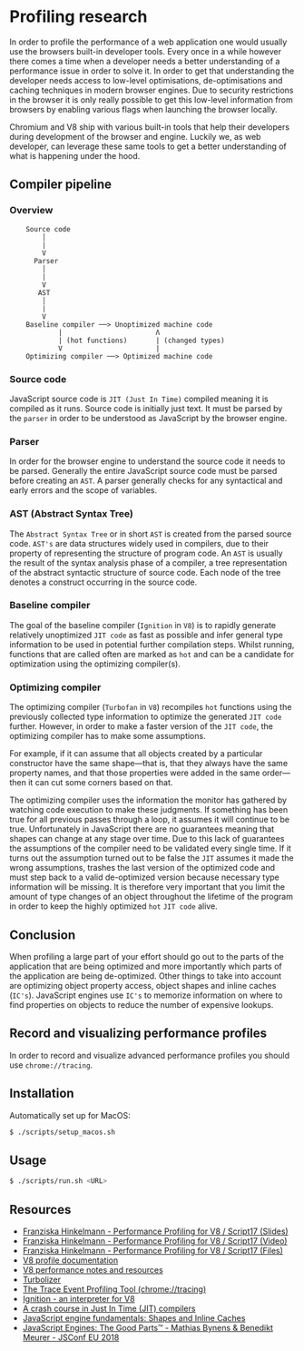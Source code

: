 # Profiling research

In order to profile the performance of a web application one would usually use the browsers built-in developer tools. Every once in a while however there comes a time when a developer needs a better understanding of a performance issue in order to solve it. In order to get that understanding the developer needs access to low-level optimisations, de-optimisations and caching techniques in modern browser engines. Due to security restrictions in the browser it is only really possible to get this low-level information from browsers by enabling various flags when launching the browser locally.

Chromium and V8 ship with various built-in tools that help their developers during development of the browser and engine. Luckily we, as web developer, can leverage these same tools to get a better understanding of what is happening under the hood.

## Compiler pipeline

### Overview

```
    Source code
        │
        |
        V
      Parser
        │
        |
        V
       AST
        │
        |
        V
    Baseline compiler ──> Unoptimized machine code
            |                       Λ
            | (hot functions)       | (changed types)
            V                       |
    Optimizing compiler ──> Optimized machine code
```

### Source code

JavaScript source code is `JIT (Just In Time)` compiled meaning it is compiled as it runs. Source code is initially just text. It must be parsed by the `parser` in order to be understood as JavaScript by the browser engine.

### Parser

In order for the browser engine to understand the source code it needs to be parsed. Generally the entire JavaScript source code must be parsed before creating an `AST`. A parser generally checks for any syntactical and early errors and the scope of variables.

### AST (Abstract Syntax Tree)

The `Abstract Syntax Tree` or in short `AST` is created from the parsed source code.
`AST's` are data structures widely used in compilers, due to their property of representing the structure of program code. An `AST` is usually the result of the syntax analysis phase of a compiler, a tree representation of the abstract syntactic structure of source code. Each node of the tree denotes a construct occurring in the source code.

### Baseline compiler

The goal of the baseline compiler (`Ignition` in `V8`) is to rapidly generate relatively unoptimized `JIT code` as fast as possible and infer general type information to be used in potential further compilation steps. Whilst running, functions that are called often are marked as `hot` and can be a candidate for optimization using the optimizing compiler(s).

### Optimizing compiler

The optimizing compiler (`Turbofan` in `V8`) recompiles `hot` functions using the previously collected type information to optimize the generated `JIT code` further.
However, in order to make a faster version of the `JIT code`, the optimizing compiler has to make some assumptions.

For example, if it can assume that all objects created by a particular constructor have the same shape—that is, that they always have the same property names, and that those properties were added in the same order— then it can cut some corners based on that.

The optimizing compiler uses the information the monitor has gathered by watching code execution to make these judgments. If something has been true for all previous passes through a loop, it assumes it will continue to be true. Unfortunately in JavaScript there are no guarantees meaning that shapes can change at any stage over time.
Due to this lack of guarantees the assumptions of the compiler need to be validated every single time. If it turns out the assumption turned out to be false the `JIT` assumes it made the wrong assumptions, trashes the last version of the optimized code and must step back to a valid de-optimized version because necessary type information will be missing. It is therefore very important that you limit the amount of type changes of an object throughout the lifetime of the program in order to keep the highly optimized `hot` `JIT code` alive.

## Conclusion

When profiling a large part of your effort should go out to the parts of the application that are being optimized and more importantly which parts of the application are being de-optimized. Other things to take into account are optimizing object property access, object shapes and inline caches (`IC's`). JavaScript engines use `IC's` to memorize information on where to find properties on objects to reduce the number of expensive lookups.

## Record and visualizing performance profiles

In order to record and visualize advanced performance profiles you should use `chrome://tracing`.

## Installation

Automatically set up for MacOS:

```sh
$ ./scripts/setup_macos.sh
```

## Usage

```sh
$ ./scripts/run.sh <URL>
```

## Resources

- [Franziska Hinkelmann - Performance Profiling for V8 / Script17 (Slides)](https://fhinkel.rocks/PerformanceProfiling/assets/player/KeynoteDHTMLPlayer.html#3)
- [Franziska Hinkelmann - Performance Profiling for V8 / Script17 (Video)](https://www.youtube.com/watch?v=j6LfSlg8Fig)
- [Franziska Hinkelmann - Performance Profiling for V8 / Script17 (Files)](https://github.com/fhinkel/PerformanceProfiling)
- [V8 profile documentation](https://v8.dev/docs/profile)
- [V8 performance notes and resources](https://github.com/thlorenz/v8-perf)
- [Turbolizer](https://github.com/thlorenz/turbolizer)
- [The Trace Event Profiling Tool (chrome://tracing)](https://www.chromium.org/developers/how-tos/trace-event-profiling-tool)
- [Ignition - an interpreter for V8](https://www.youtube.com/watch?v=r5OWCtuKiAk)
- [A crash course in Just In Time (JIT) compilers](https://hacks.mozilla.org/2017/02/a-crash-course-in-just-in-time-jit-compilers/)
- [JavaScript engine fundamentals: Shapes and Inline Caches](https://mathiasbynens.be/notes/shapes-ics)
- [JavaScript Engines: The Good Parts™ - Mathias Bynens & Benedikt Meurer - JSConf EU 2018](https://www.youtube.com/watch?v=5nmpokoRaZI)
